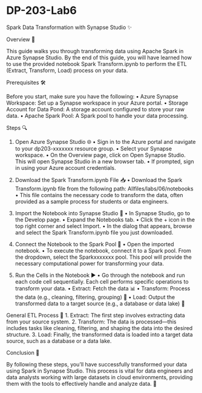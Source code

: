 # DP-203-Lab6
Spark Data Transformation with Synapse Studio ✨

Overview 📝

This guide walks you through transforming data using Apache Spark in Azure Synapse Studio. By the end of this guide, you will have learned how to use the provided notebook Spark Transform.ipynb to perform the ETL (Extract, Transform, Load) process on your data.

Prerequisites 🛠️

Before you start, make sure you have the following:
	•	Azure Synapse Workspace: Set up a Synapse workspace in your Azure portal.
	•	Storage Account for Data Pond: A storage account configured to store your raw data.
	•	Apache Spark Pool: A Spark pool to handle your data processing.

Steps 🔍

1. Open Azure Synapse Studio 🌐
	•	Sign in to the Azure portal and navigate to your dp203-xxxxxxx resource group.
	•	Select your Synapse workspace.
	•	On the Overview page, click on Open Synapse Studio. This will open Synapse Studio in a new browser tab.
	•	If prompted, sign in using your Azure account credentials.

2. Download the Spark Transform.ipynb File 📥
	•	Download the Spark Transform.ipynb file from the following path:
Allfiles/labs/06/notebooks
	•	This file contains the necessary code to transform the data, often provided as a sample process for students or data engineers.

3. Import the Notebook into Synapse Studio 📂
	•	In Synapse Studio, go to the Develop page.
	•	Expand the Notebooks tab.
	•	Click the + icon in the top right corner and select Import.
	•	In the dialog that appears, browse and select the Spark Transform.ipynb file you just downloaded.

4. Connect the Notebook to the Spark Pool 🔗
	•	Open the imported notebook.
	•	To execute the notebook, connect it to a Spark pool. From the dropdown, select the Sparkxxxxxxx pool. This pool will provide the necessary computational power for transforming your data.

5. Run the Cells in the Notebook ▶️
	•	Go through the notebook and run each code cell sequentially. Each cell performs specific operations to transform your data.
	•	Extract: Fetch the data 📊
	•	Transform: Process the data (e.g., cleaning, filtering, grouping) 🧹
	•	Load: Output the transformed data to a target source (e.g., a database or data lake) 💾

General ETL Process 🔄
	1.	Extract: The first step involves extracting data from your source system.
	2.	Transform: The data is processed—this includes tasks like cleaning, filtering, and shaping the data into the desired structure.
	3.	Load: Finally, the transformed data is loaded into a target data source, such as a database or a data lake.

Conclusion 🎉

By following these steps, you’ll have successfully transformed your data using Spark in Synapse Studio. This process is vital for data engineers and data analysts working with large datasets in cloud environments, providing them with the tools to effectively handle and analyze data. 🚀
